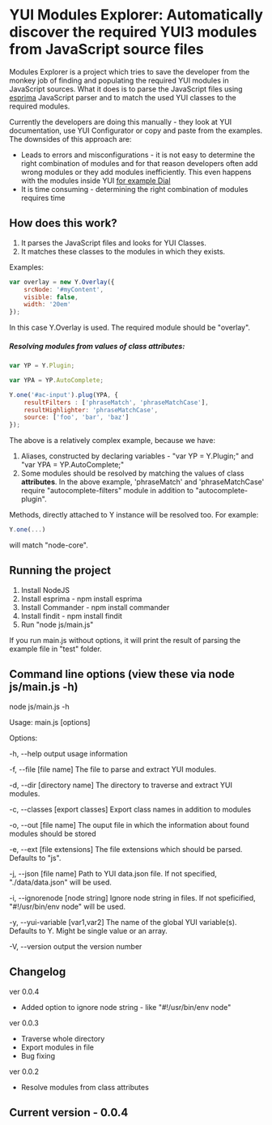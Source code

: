 YUI Modules Explorer: Automatically discover the required YUI3 modules from JavaScript source files
========================================

Modules Explorer is a project which tries to save the developer from the monkey job of finding and populating the required YUI modules in JavaScript sources. What it does is to parse the JavaScript files using [esprima](http://esprima.org/) JavaScript parser and to match the used YUI classes to the required modules.

Currently the developers are doing this manually - they look at YUI documentation, use YUI Configurator or copy and paste from the examples. The downsides of this approach are:
* Leads to errors and misconfigurations - it is not easy to determine the right combination of modules and for that reason developers often add wrong modules or they add modules inefficiently. This even happens with the modules inside YUI [for example Dial](http://www.yuiblog.com/blog/2011/07/01/yui-and-loader-changes-for-3-4-0/)
* It is time consuming - determining the right combination of modules requires time

How does this work?
-----------

1. It parses the JavaScript files and looks for YUI Classes.
2. It matches these classes to the modules in which they exists.

Examples:

```javascript
var overlay = new Y.Overlay({
	srcNode: '#myContent',
	visible: false,
	width: '20em'
});
```

In this case Y.Overlay is used. The required module should be "overlay".

##### Resolving modules from values of class attributes:

```javascript
var YP = Y.Plugin;

var YPA = YP.AutoComplete;

Y.one('#ac-input').plug(YPA, {
	resultFilters : ['phraseMatch', 'phraseMatchCase'],
    resultHighlighter: 'phraseMatchCase',
	source: ['foo', 'bar', 'baz']
});
```

The above is a relatively complex example, because we have:

1. Aliases, constructed by declaring variables - "var YP = Y.Plugin;" and "var YPA = YP.AutoComplete;"
2. Some modules should be resolved by matching the values of class **attributes**. In the above example, 'phraseMatch' and 'phraseMatchCase' require "autocomplete-filters" module in addition to "autocomplete-plugin".

Methods, directly attached to Y instance will be resolved too. For example:

```javascript
Y.one(...)
```

will match "node-core".

Running the project
-----------

1. Install NodeJS
2. Install esprima - npm install esprima
3. Install Commander - npm install commander
4. Install findit - npm install findit
5. Run "node js/main.js"

If you run main.js without options, it will print the result of parsing the example file in "test" folder.

Command line options (view these via node js/main.js -h)
-----------

node js/main.js -h

Usage: main.js [options]

Options:

-h, --help                      output usage information

-f, --file [file name]          The file to parse and extract YUI modules.

-d, --dir [directory name]      The directory to traverse and extract YUI modules.

-c, --classes [export classes]  Export class names in addition to modules

-o, --out [file name]           The ouput file in which the information about found modules should be stored

-e, --ext [file extensions]     The file extensions which should be parsed. Defaults to "js".

-j, --json [file name]          Path to YUI data.json file. If not specified, "./data/data.json" will be used.

-i, --ignorenode [node string]  Ignore node string in files. If not speficified, "#!/usr/bin/env node" will be used.

-y, --yui-variable [var1,var2]  The name of the global YUI variable(s). Defaults to Y. Might be single value or an array.

-V, --version                   output the version number


Changelog
-----------

ver 0.0.4
- Added option to ignore node string - like "#!/usr/bin/env node"

ver 0.0.3
- Traverse whole directory
- Export modules in file
- Bug fixing

ver 0.0.2
- Resolve modules from class attributes


Current version - 0.0.4
-----------